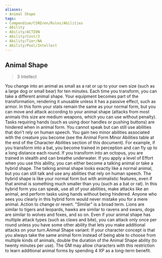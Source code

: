 ```yaml
---
aliases:
- Animal Shape
tags:
- Compendium/CSRD/en/Rules/Abilities
- Ability
- Ability/ACTION
- Ability/Cost/3
- Ability/Tier/NA
- Ability/Pool/Intellect
---
```


  
## Animal Shape  
>3  Intellect  
  
You change into an animal as small as a rat or up to your own size (such as a large dog or small bear) for ten minutes. Each time you transform, you can take a different animal shape. Your equipment becomes part of the transformation, rendering it unusable unless it has a passive effect, such as armor. In this form your stats remain the same as your normal form, but you can move and attack according to your animal shape (attacks from most animals this size are medium weapons, which you can use without penalty). Tasks requiring hands (such as using door handles or pushing buttons) are hindered when in animal form. You cannot speak but can still use abilities that don't rely on human speech. You gain two minor abilities associated with the creature you become (see the Animal Form Minor Abilities table at the end of the Character Abilities section of this document). For example, if you transform into a bat, you become trained in perception and can fly up to a long distance each round. If you transform into an octopus, you are trained in stealth and can breathe underwater. If you apply a level of Effort when you use this ability, you can either become a talking animal or take a hybrid shape. The talking animal shape looks exactly like a normal animal, but you can still talk and use any abilities that rely on human speech. The hybrid shape is like your normal form but with animalistic features, even if that animal is something much smaller than you (such as a bat or rat). In this hybrid form you can speak, use all of your abilities, make attacks like an animal, and perform tasks using hands without being hindered. Anyone who sees you clearly in this hybrid form would never mistake you for a mere animal. Action to change or revert. 
"Similar" is a broad term. Lions are similar to tigers and leopards, hawks are similar to ravens and swans, dogs are similar to wolves and foxes, and so on.
Even if your animal shape has multiple attack types (such as claws and bite), you can attack only once per round unless you have some other ability that lets you make additional attacks on your turn.Animal Shape variant: If your character concept is that you always take the same animal form instead of being able to choose from multiple kinds of animals, double the duration of the Animal Shape ability (to twenty minutes per use). The GM may allow characters with this restriction to learn additional animal forms by spending 4 XP as a long-term benefit.